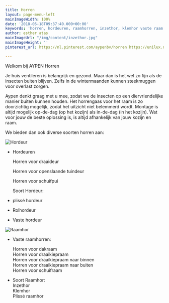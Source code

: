 ```yaml
---
title: Horren
layout: page-menu-left
mainImageWidth: 100%
date: '2018-05-18T09:37:40.000+00:00'
keywords: 'horren, hordeuren, raamhorren, inzethor, klemhor vaste raam , plisse hor '
author: esther atas
mainImageUrl: "/img/content/inzethor.jpg"
mainImageHeight: ''
pinterest_url: https://nl.pinterest.com/aypenbv/horren https://unilux.nl/?pd=3348&ad=3348

---
```

Welkom bij AYPEN Horren

Je huis ventileren is belangrijk en gezond. Maar dan is het wel zo fijn als de insecten buiten blijven. Zelfs in de wintermaanden kunnen steekmuggen voor overlast zorgen.

Aypen denkt graag met u mee, zodat we de insecten op een diervriendelijke manier buiten kunnen houden. Het horrengaas voor het raam is zo doorzichtig mogelijk, zodat het uitzicht niet belemmerd wordt. Montage is altijd mogelijk op-de-dag (op het kozijn) als in-de-dag (in het kozijn). Wat voor jouw de beste oplossing is, is altijd afhankelijk van jouw kozijn en raam.

We bieden dan ook diverse soorten horren aan:

![Hordeur](https://www.unilux.nl/wp-content/uploads/2018/02/hordeur-300x300.jpg)

* Hordeuren

  Horren voor draaideur

  Horren voor openslaande tuindeur

  Horren voor schuifpui

  Soort Hordeur:
* plissé hordeur
* Rolhordeur
* Vaste hordeur

![Raamhor](https://www.unilux.nl/wp-content/uploads/2018/02/raamhor-300x300.jpg)

* Vaste raamhorren:

  Horren voor dakraam  
  Horren voor draaikiepraam  
  Horren voor draaikiepraam naar binnen  
  Horren voor draaikiepraam naar buiten  
  Horren voor schuifraam
* Soort Raamhor:  
  Inzethor  
  Klemhor  
  Plissé raamhor